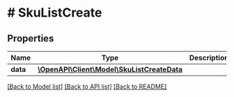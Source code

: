 # # SkuListCreate

## Properties

Name | Type | Description | Notes
------------ | ------------- | ------------- | -------------
**data** | [**\OpenAPI\Client\Model\SkuListCreateData**](SkuListCreateData.md) |  |

[[Back to Model list]](../../README.md#models) [[Back to API list]](../../README.md#endpoints) [[Back to README]](../../README.md)
